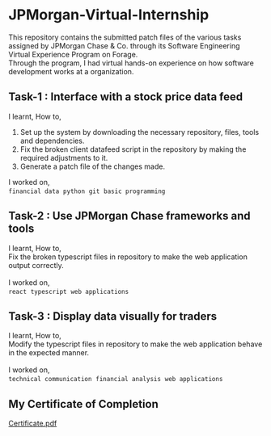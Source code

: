 <h1>JPMorgan-Virtual-Internship</h1>
This repository contains the submitted patch files of the various tasks assigned by JPMorgan Chase & Co. through its Software Engineering Virtual Experience Program on Forage.<br>
Through the program, I had virtual hands-on experience on how software development works at a organization.
<h2>Task-1 : Interface with a stock price data feed</h2>
I learnt, How to, <br>
<ol>
  <li>Set up the system by downloading the necessary repository, files, tools and dependencies.</li>
  <li>Fix the broken client datafeed script in the repository by making the required adjustments to it.</li>
  <li>Generate a patch file of the changes made.</li>
</ol>
I worked on, <br>
<code>financial data</code>&nbsp&nbsp<code>python</code>&nbsp&nbsp<code>git</code>&nbsp&nbsp<code>basic programming</code>
<h2>Task-2 : Use JPMorgan Chase frameworks and tools</h2>
I learnt, How to, <br>
Fix the broken typescript files in repository to make the web application output correctly.
<br> <br>
I worked on, <br>
<code>react</code>&nbsp&nbsp<code>typescript</code>&nbsp&nbsp<code>web applications</code>
<h2>Task-3 : Display data visually for traders</h2>
I learnt, How to, <br>
Modify the typescript files in repository to make the web application behave in the expected manner.
<br> <br>
I worked on, <br>
<code>technical communication</code>&nbsp&nbsp<code>financial analysis</code>&nbsp&nbsp<code>web applications</code>
<h2>My Certificate of Completion</h2>

[Certificate.pdf](https://github.com/sabyasachi008/JP_MORGANONLINE_INTERNSHIP/files/12690896/Certificate.pdf)

